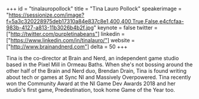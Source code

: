﻿+++
id = "tinalauropollock"
title = "Tina Lauro Pollock"
speakerimage = "https://sessionize.com/image?f=5a3c320228975deb17310a84e837c8e1,400,400,True,False,e4cfcfaa-983b-4127-a813-11b3026b4b2f.jpg"
keynote = false
twitter = ["http://twitter.com/purpletinabeans"]
linkedin = ["https://www.linkedin.com/in/tinalauro/"]
website = ["http://www.brainandnerd.com"]
delta = 50
+++

Tina is the co-director at Brain and Nerd, an independent game studio based in the Pixel Mill in Ormeau Baths. When she's not bossing around the other half of the Brain and Nerd duo, Brendan Drain, Tina is found writing about tech or games at Sync NI and Massively Overpowered. Tina recently won the Community Award at the NI Game Dev Awards 2018 and her studio's first game, Predestination, took home Game of the Year too. 